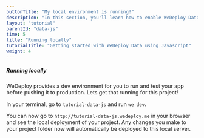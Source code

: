 ```yaml
---
buttonTitle: "My local environment is running!"
description: "In this section, you'll learn how to enable WeDeploy Data on your application."
layout: "tutorial"
parentId: "data-js"
time: 5
title: "Running locally"
tutorialTitle: "Getting started with WeDeploy Data using Javascript"
weight: 4
---
```


##### Running locally

WeDeploy provides a dev environment for you to run and test your app before pushing it to production. Lets get that running for this project!

In your terminal, go to `tutorial-data-js` and run `we dev`.

You can now go to `http://tutorial-data-js.wedeploy.me` in your browser and see the local deployment of your project. Any changes you make to your project folder now will automatically be deployed to this local server.  

